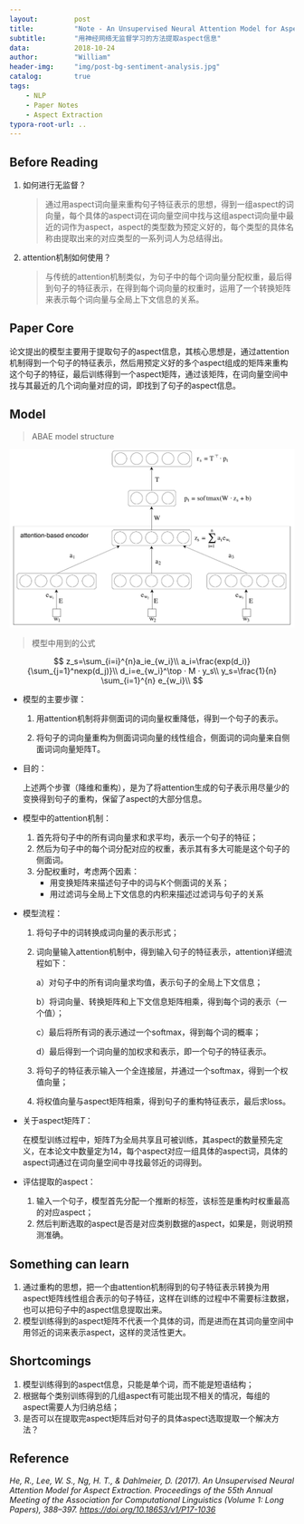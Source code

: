 ```yaml
---
layout:         post
title:          "Note - An Unsupervised Neural Attention Model for Aspect Extraction"
subtitle:       "用神经网络无监督学习的方法提取aspect信息"
data:           2018-10-24
author:         "William"
header-img:     "img/post-bg-sentiment-analysis.jpg"
catalog:        true
tags:
    - NLP
    - Paper Notes
    - Aspect Extraction
typora-root-url: ..
---
```


## Before Reading

1. 如何进行无监督？

   > 通过用aspect词向量来重构句子特征表示的思想，得到一组aspect的词向量，每个具体的aspect词在词向量空间中找与这组aspect词向量中最近的词作为aspect，aspect的类型数为预定义好的，每个类型的具体名称由提取出来的对应类型的一系列词人为总结得出。

2. attention机制如何使用？

   > 与传统的attention机制类似，为句子中的每个词向量分配权重，最后得到句子的特征表示，在得到每个词向量的权重时，运用了一个转换矩阵来表示每个词向量与全局上下文信息的关系。



## Paper Core

论文提出的模型主要用于提取句子的aspect信息，其核心思想是，通过attention机制得到一个句子的特征表示，然后用预定义好的多个aspect组成的矩阵来重构这个句子的特征，最后训练得到一个aspect矩阵，通过该矩阵，在词向量空间中找与其最近的几个词向量对应的词，即找到了句子的aspect信息。



## Model

> ABAE model structure

![1540379863785](/img/in-post/attn-asp-extract/model.png)

> 模型中用到的公式

$$
z_s=\sum_{i=i}^{n}a_ie_{w_i}\\
a_i=\frac{exp(d_i)}{\sum_{j=1}^nexp(d_j)}\\
d_i=e_{w_i}^\top · M · y_s\\
y_s=\frac{1}{n} \sum_{i=1}^{n} e_{w_i}\\
$$



- 模型的主要步骤：

  1. 用attention机制将非侧面词的词向量权重降低，得到一个句子的表示。

  2. 将句子的词向量重构为侧面词词向量的线性组合，侧面词的词向量来自侧面词词向量矩阵T。

- 目的：

  上述两个步骤（降维和重构），是为了将attention生成的句子表示用尽量少的变换得到句子的重构，保留了aspect的大部分信息。

- 模型中的attention机制：
  1. 首先将句子中的所有词向量求和求平均，表示一个句子的特征；
  2. 然后为句子中的每个词分配对应的权重，表示其有多大可能是这个句子的侧面词。
  3. 分配权重时，考虑两个因素：
     - 用变换矩阵来描述句子中的词与K个侧面词的关系；
     - 用过滤词与全局上下文信息的内积来描述过滤词与句子的关系

- 模型流程：

  1. 将句子中的词转换成词向量的表示形式；

  2. 词向量输入attention机制中，得到输入句子的特征表示，attention详细流程如下：

     a）对句子中的所有词向量求均值，表示句子的全局上下文信息；

     b）将词向量、转换矩阵和上下文信息矩阵相乘，得到每个词的表示（一个值）；

     c）最后将所有词的表示通过一个softmax，得到每个词的概率；

     d）最后得到一个词向量的加权求和表示，即一个句子的特征表示。

  3. 将句子的特征表示输入一个全连接层，并通过一个softmax，得到一个权值向量；

  4. 将权值向量与aspect矩阵相乘，得到句子的重构特征表示，最后求loss。

- 关于aspect矩阵$T$：

  在模型训练过程中，矩阵$T$为全局共享且可被训练，其aspect的数量预先定义，在本论文中数量定为14，每个aspect对应一组具体的aspect词，具体的aspect词通过在词向量空间中寻找最邻近的词得到。

- 评估提取的aspect：
  1. 输入一个句子，模型首先分配一个推断的标签，该标签是重构时权重最高的对应aspect；
  2. 然后判断选取的aspect是否是对应类别数据的aspect，如果是，则说明预测准确。

## Something can learn

1. 通过重构的思想，把一个由attention机制得到的句子特征表示转换为用aspect矩阵线性组合表示的句子特征，这样在训练的过程中不需要标注数据，也可以把句子中的aspect信息提取出来。
2. 模型训练得到的aspect矩阵不代表一个具体的词，而是进而在其词向量空间中用邻近的词来表示aspect，这样的灵活性更大。



## Shortcomings

1. 模型训练得到的aspect信息，只能是单个词，而不能是短语结构；
2. 根据每个类别训练得到的几组aspect有可能出现不相关的情况，每组的aspect需要人为归纳总结；
3. 是否可以在提取完aspect矩阵后对句子的具体aspect选取提取一个解决方法？



## Reference

*He, R., Lee, W. S., Ng, H. T., & Dahlmeier, D. (2017). An Unsupervised Neural Attention Model for Aspect Extraction. Proceedings of the 55th Annual Meeting of the Association for Computational Linguistics (Volume 1: Long Papers), 388–397. https://doi.org/10.18653/v1/P17-1036*
